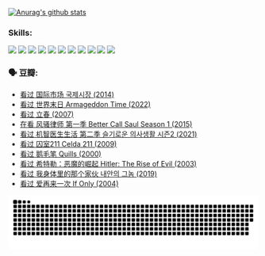 
[![Anurag's github stats](https://github-readme-stats.vercel.app/api?username=w940853815)](https://github.com/anuraghazra/github-readme-stats)

### Skills:

<code><img height="32" src="https://cdn.jsdelivr.net/npm/simple-icons@v5/icons/python.svg"></code>
<code><img height="32" src="https://cdn.jsdelivr.net/npm/simple-icons@v5/icons/javascript.svg"></code>
<code><img height="32" src="https://cdn.jsdelivr.net/npm/simple-icons@v5/icons/django.svg"></code>
<code><img height="32" src="https://cdn.jsdelivr.net/npm/simple-icons@v5/icons/flask.svg"></code>
<code><img height="32" src="https://cdn.jsdelivr.net/npm/simple-icons@v5/icons/vuetify.svg"></code>
<code><img height="32" src="https://cdn.jsdelivr.net/npm/simple-icons@v5/icons/git.svg"></code>
<code><img height="32" src="https://cdn.jsdelivr.net/npm/simple-icons@v5/icons/docker.svg"></code>
<code><img height="32" src="https://cdn.jsdelivr.net/npm/simple-icons@v5/icons/postgresql.svg"></code>
<code><img height="32" src="https://cdn.jsdelivr.net/npm/simple-icons@v5/icons/elasticsearch.svg"></code>
<code><img height="32" src="https://cdn.jsdelivr.net/npm/simple-icons@v5/icons/macos.svg"></code>
<code><img height="32" src="https://cdn.jsdelivr.net/npm/simple-icons@v5/icons/linux.svg"></code>

### 🗣 豆瓣:

<!-- DOUBAN-ACTIVITIES:START -->
- [看过 国际市场 국제시장‎ (2014)](https://www.douban.com/people/136069238/status/4061744293/?_i=69609122)
- [看过 世界末日 Armageddon Time‎ (2022)](https://www.douban.com/people/136069238/status/4061034964/?_i=69609122)
- [看过 立春‎ (2007)](https://www.douban.com/people/136069238/status/4060091288/?_i=69609122)
- [在看 风骚律师 第一季 Better Call Saul Season 1‎ (2015)](https://www.douban.com/people/136069238/status/4057224777/?_i=69609122)
- [看过 机智医生生活 第二季 슬기로운 의사생활 시즌2‎ (2021)](https://www.douban.com/people/136069238/status/4056418676/?_i=69609122)
- [看过 囚室211 Celda 211‎ (2009)](https://www.douban.com/people/136069238/status/4055381537/?_i=69609122)
- [看过 鹅毛笔 Quills‎ (2000)](https://www.douban.com/people/136069238/status/4053845189/?_i=69609122)
- [看过 希特勒：恶魔的崛起 Hitler: The Rise of Evil‎ (2003)](https://www.douban.com/people/136069238/status/4047944931/?_i=69609122)
- [看过 我身体里的那个家伙 내안의 그놈‎ (2019)](https://www.douban.com/people/136069238/status/4046797395/?_i=69609122)
- [看过 爱再来一次 If Only‎ (2004)](https://www.douban.com/people/136069238/status/4045284000/?_i=69609122)
<!-- DOUBAN-ACTIVITIES:END -->


![Snake animation](https://raw.githubusercontent.com/w940853815/w940853815/output/github-contribution-grid-snake.svg)

<!--
**w940853815/w940853815** is a ✨ _special_ ✨ repository because its `README.md` (this file) appears on your GitHub profile.

Here are some ideas to get you started:

- 🔭 I’m currently working on ...
- 🌱 I’m currently learning ...
- 👯 I’m looking to collaborate on ...
- 🤔 I’m looking for help with ...
- 💬 Ask me about ...
- 📫 How to reach me: ...
- 😄 Pronouns: ...
- ⚡ Fun fact: ...
-->

